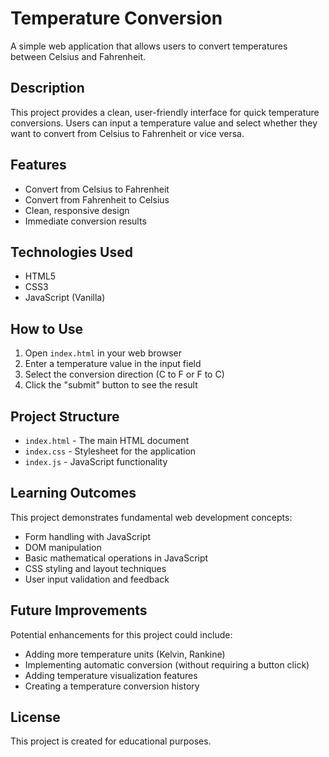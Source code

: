 # Temperature Conversion

A simple web application that allows users to convert temperatures between Celsius and Fahrenheit.

## Description

This project provides a clean, user-friendly interface for quick temperature conversions. Users can input a temperature value and select whether they want to convert from Celsius to Fahrenheit or vice versa.

## Features

- Convert from Celsius to Fahrenheit
- Convert from Fahrenheit to Celsius
- Clean, responsive design
- Immediate conversion results

## Technologies Used

- HTML5
- CSS3
- JavaScript (Vanilla)

## How to Use

1. Open `index.html` in your web browser
2. Enter a temperature value in the input field
3. Select the conversion direction (C to F or F to C)
4. Click the "submit" button to see the result

## Project Structure

- `index.html` - The main HTML document
- `index.css` - Stylesheet for the application
- `index.js` - JavaScript functionality

## Learning Outcomes

This project demonstrates fundamental web development concepts:
- Form handling with JavaScript
- DOM manipulation
- Basic mathematical operations in JavaScript
- CSS styling and layout techniques
- User input validation and feedback

## Future Improvements

Potential enhancements for this project could include:
- Adding more temperature units (Kelvin, Rankine)
- Implementing automatic conversion (without requiring a button click)
- Adding temperature visualization features
- Creating a temperature conversion history

## License

This project is created for educational purposes.
